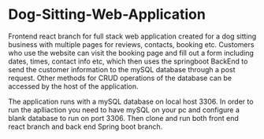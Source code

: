 # Dog-Sitting-Web-Application
Frontend react branch for full stack web application created for a dog sitting business with multiple pages for reviews, contacts, booking etc. Customers who use the website can visit the booking page and fill out a form including dates, times, contact info etc, which then uses the springboot BackEnd to send the customer information to the mySQL database through a post request. Other methods for CRUD operations of the database can be accessed by the host of the application. 

The application runs with a mySQL database on local host 3306. In order to run the aplliaction you need to have mySQL on your pc and configure a blank database to run on port 3306. Then clone and run both front end react branch and back end Spring boot branch.

